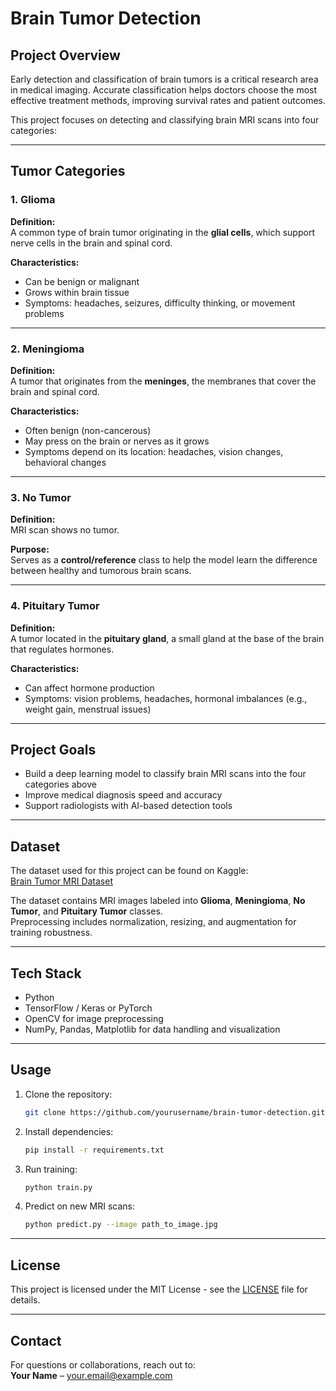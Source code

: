 # Brain Tumor Detection

## Project Overview
Early detection and classification of brain tumors is a critical research area in medical imaging. Accurate classification helps doctors choose the most effective treatment methods, improving survival rates and patient outcomes.  

This project focuses on detecting and classifying brain MRI scans into four categories:

---

## Tumor Categories

### 1. Glioma
**Definition:**  
A common type of brain tumor originating in the **glial cells**, which support nerve cells in the brain and spinal cord.  

**Characteristics:**  
- Can be benign or malignant  
- Grows within brain tissue  
- Symptoms: headaches, seizures, difficulty thinking, or movement problems  

---

### 2. Meningioma
**Definition:**  
A tumor that originates from the **meninges**, the membranes that cover the brain and spinal cord.  

**Characteristics:**  
- Often benign (non-cancerous)  
- May press on the brain or nerves as it grows  
- Symptoms depend on its location: headaches, vision changes, behavioral changes  

---

### 3. No Tumor
**Definition:**  
MRI scan shows no tumor.  

**Purpose:**  
Serves as a **control/reference** class to help the model learn the difference between healthy and tumorous brain scans.  

---

### 4. Pituitary Tumor
**Definition:**  
A tumor located in the **pituitary gland**, a small gland at the base of the brain that regulates hormones.  

**Characteristics:**  
- Can affect hormone production  
- Symptoms: vision problems, headaches, hormonal imbalances (e.g., weight gain, menstrual issues)  

---

## Project Goals
- Build a deep learning model to classify brain MRI scans into the four categories above  
- Improve medical diagnosis speed and accuracy  
- Support radiologists with AI-based detection tools  

---

## Dataset
The dataset used for this project can be found on Kaggle:  
[Brain Tumor MRI Dataset](https://www.kaggle.com/datasets/masoudnickparvar/brain-tumor-mri-dataset)

The dataset contains MRI images labeled into **Glioma**, **Meningioma**, **No Tumor**, and **Pituitary Tumor** classes.  
Preprocessing includes normalization, resizing, and augmentation for training robustness.  

---

## Tech Stack
- Python  
- TensorFlow / Keras or PyTorch  
- OpenCV for image preprocessing  
- NumPy, Pandas, Matplotlib for data handling and visualization  

---

## Usage
1. Clone the repository:
    ```bash
    git clone https://github.com/yourusername/brain-tumor-detection.git
    ```
2. Install dependencies:
    ```bash
    pip install -r requirements.txt
    ```
3. Run training:
    ```bash
    python train.py
    ```
4. Predict on new MRI scans:
    ```bash
    python predict.py --image path_to_image.jpg
    ```

---

## License
This project is licensed under the MIT License - see the [LICENSE](LICENSE) file for details.

---

## Contact
For questions or collaborations, reach out to:  
**Your Name** – your.email@example.com
